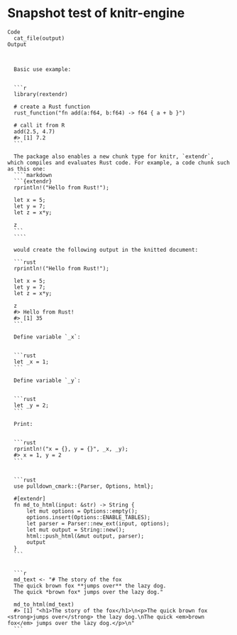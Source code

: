 # Snapshot test of knitr-engine

    Code
      cat_file(output)
    Output
      
      
      
      Basic use example:
      
      
      ```r
      library(rextendr)
      
      # create a Rust function
      rust_function("fn add(a:f64, b:f64) -> f64 { a + b }")
      
      # call it from R
      add(2.5, 4.7)
      #> [1] 7.2
      ```
      
      The package also enables a new chunk type for knitr, `extendr`, which compiles and evaluates Rust code. For example, a code chunk such as this one:
      ````markdown
      ```{extendr}
      rprintln!("Hello from Rust!");
      
      let x = 5;
      let y = 7;
      let z = x*y;
      
      z
      ```
      ````
      
      would create the following output in the knitted document:
      
      ```rust
      rprintln!("Hello from Rust!");
      
      let x = 5;
      let y = 7;
      let z = x*y;
      
      z
      #> Hello from Rust!
      #> [1] 35
      ```
      
      Define variable `_x`:
      
      
      ```rust
      let _x = 1;
      ```
      
      Define variable `_y`:
      
      
      ```rust
      let _y = 2;
      ```
      
      Print:
      
      
      ```rust
      rprintln!("x = {}, y = {}", _x, _y);
      #> x = 1, y = 2
      ```
      
      
      ```rust
      use pulldown_cmark::{Parser, Options, html};
      
      #[extendr]
      fn md_to_html(input: &str) -> String {
          let mut options = Options::empty();
          options.insert(Options::ENABLE_TABLES);
          let parser = Parser::new_ext(input, options);
          let mut output = String::new();
          html::push_html(&mut output, parser);
          output
      }
      ```
      
      
      ```r
      md_text <- "# The story of the fox
      The quick brown fox **jumps over** the lazy dog.
      The quick *brown fox* jumps over the lazy dog."
      
      md_to_html(md_text)
      #> [1] "<h1>The story of the fox</h1>\n<p>The quick brown fox <strong>jumps over</strong> the lazy dog.\nThe quick <em>brown fox</em> jumps over the lazy dog.</p>\n"
      ```


